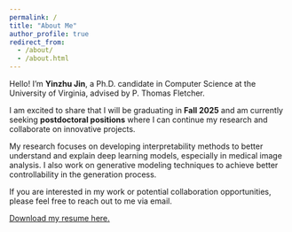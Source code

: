 ```yaml
---
permalink: /
title: "About Me"
author_profile: true
redirect_from: 
  - /about/
  - /about.html
---
```

Hello! I’m **Yinzhu Jin**, a Ph.D. candidate in Computer Science at the University of Virginia, advised by P. Thomas Fletcher.

I am excited to share that I will be graduating in **Fall 2025** and am currently seeking **postdoctoral positions** where I can continue my research and collaborate on innovative projects.

My research focuses on developing interpretability methods to better understand and explain deep learning models, especially in medical image analysis. I also work on generative modeling techniques to achieve better controllability in the generation process.

If you are interested in my work or potential collaboration opportunities, please feel free to reach out to me via email.

[Download my resume here.](assets/Yinzhu_Jin_resume.pdf)
